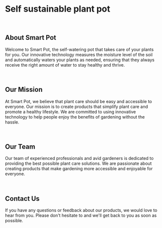 # Self sustainable plant pot

<br>

## About Smart Pot

Welcome to Smart Pot, the self-watering pot that takes care of your plants for you. Our innovative technology measures the moisture level of the soil and automatically waters your plants as needed, ensuring that they always receive the right amount of water to stay healthy and thrive.

<br>

## Our Mission

At Smart Pot, we believe that plant care should be easy and accessible to everyone. Our mission is to create products that simplify plant care and promote a healthy lifestyle. We are committed to using innovative technology to help people enjoy the benefits of gardening without the hassle.

<br>

## Our Team

Our team of experienced professionals and avid gardeners is dedicated to providing the best possible plant care solutions. We are passionate about creating products that make gardening more accessible and enjoyable for everyone.

<br>

## Contact Us

If you have any questions or feedback about our products, we would love to hear from you. Please don't hesitate to and we'll get back to you as soon as possible.
